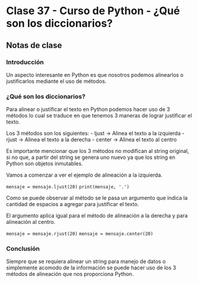 # Clase 37 - Curso de Python - ¿Qué son los diccionarios?

## Notas de clase

### Introducción
Un aspecto interesante en Python es que nosotros podemos alinearlos o justificarlos mediante el uso de métodos.

### ¿Qué son los diccionarios?

Para alinear o justificar el texto en Python podemos hacer uso de 3 métodos lo cual se traduce en que tenemos 3 maneras de lograr justificar el texto.

Los 3 métodos son los siguientes:
	- ljust -> Alinea el texto a la izquierda
	- rjust -> Alinea el texto a la derecha
	- center -> Alinea el texto al centro

Es importante mencionar que los 3 métodos no modifican al string original, si no que, a partir del string se genera uno nuevo ya que los string en Python son objetos inmutables.

Vamos a comenzar a ver el ejemplo de alineación a la izquierda.

`mensaje = mensaje.ljust(20)`
`print(mensaje, '.')`

Como se puede observar al método se le pasa un argumento que indica la cantidad de espacios a agregar para justificar el texto.

El argumento aplica igual para el método de alineación a la derecha y para alineación al centro.

`mensaje = mensaje.rjust(20)`
`mensaje = mensaje.center(20)`


### Conclusión 

Siempre que se requiera alinear un string para manejo de datos o simplemente acomodo de la información se puede hacer uso de los 3 métodos de alineación que nos proporciona Python.